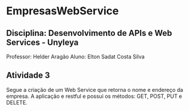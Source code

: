 # EmpresasWebService

## Disciplina: Desenvolvimento de APIs e Web Services - Unyleya
Professor: Helder Aragão
Aluno: Elton Sadat Costa Silva

## Atividade 3
Segue a criação de um Web Service que retorna o nome e endereço da empresa.
A aplicação e restful e possui os métodos: GET, POST, PUT e DELETE.
